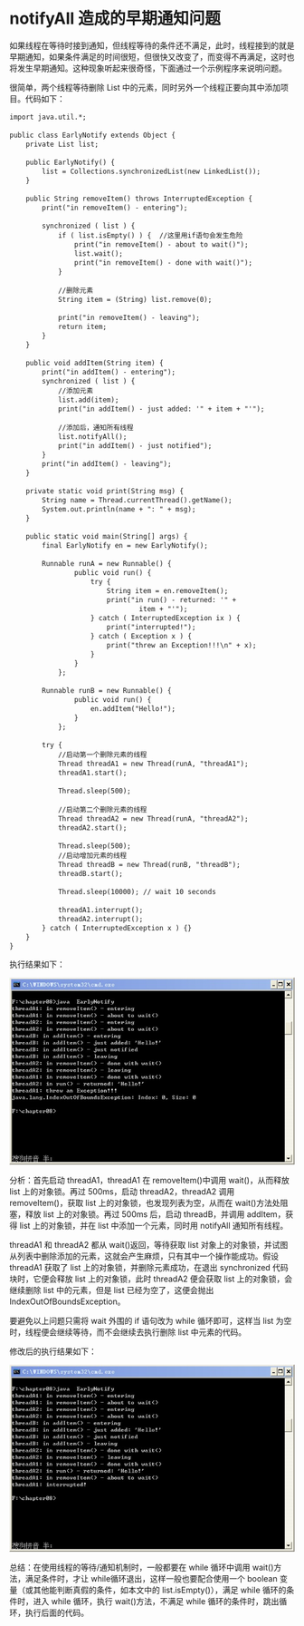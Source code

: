 # notifyAll 造成的早期通知问题

如果线程在等待时接到通知，但线程等待的条件还不满足，此时，线程接到的就是早期通知，如果条件满足的时间很短，但很快又改变了，而变得不再满足，这时也将发生早期通知。这种现象听起来很奇怪，下面通过一个示例程序来说明问题。

很简单，两个线程等待删除 List 中的元素，同时另外一个线程正要向其中添加项目。代码如下：

```
import java.util.*;  
  
public class EarlyNotify extends Object {  
    private List list;  
  
    public EarlyNotify() {  
        list = Collections.synchronizedList(new LinkedList());  
    }  
  
    public String removeItem() throws InterruptedException {  
        print("in removeItem() - entering");  
  
        synchronized ( list ) {  
            if ( list.isEmpty() ) {  //这里用if语句会发生危险  
                print("in removeItem() - about to wait()");  
                list.wait();  
                print("in removeItem() - done with wait()");  
            }  
  
            //删除元素  
            String item = (String) list.remove(0);  
  
            print("in removeItem() - leaving");  
            return item;  
        }  
    }  
  
    public void addItem(String item) {  
        print("in addItem() - entering");  
        synchronized ( list ) {  
            //添加元素  
            list.add(item);  
            print("in addItem() - just added: '" + item + "'");  
  
            //添加后，通知所有线程  
            list.notifyAll();  
            print("in addItem() - just notified");  
        }  
        print("in addItem() - leaving");  
    }  
  
    private static void print(String msg) {  
        String name = Thread.currentThread().getName();  
        System.out.println(name + ": " + msg);  
    }  
  
    public static void main(String[] args) {  
        final EarlyNotify en = new EarlyNotify();  
  
        Runnable runA = new Runnable() {  
                public void run() {  
                    try {  
                        String item = en.removeItem();  
                        print("in run() - returned: '" +   
                                item + "'");  
                    } catch ( InterruptedException ix ) {  
                        print("interrupted!");  
                    } catch ( Exception x ) {  
                        print("threw an Exception!!!\n" + x);  
                    }  
                }  
            };  
  
        Runnable runB = new Runnable() {  
                public void run() {  
                    en.addItem("Hello!");  
                }  
            };  
  
        try {  
            //启动第一个删除元素的线程  
            Thread threadA1 = new Thread(runA, "threadA1");  
            threadA1.start();  
  
            Thread.sleep(500);  
      
            //启动第二个删除元素的线程  
            Thread threadA2 = new Thread(runA, "threadA2");  
            threadA2.start();  
  
            Thread.sleep(500);  
            //启动增加元素的线程  
            Thread threadB = new Thread(runB, "threadB");  
            threadB.start();  
  
            Thread.sleep(10000); // wait 10 seconds  
  
            threadA1.interrupt();  
            threadA2.interrupt();  
        } catch ( InterruptedException x ) {}  
    }  
}  
```

执行结果如下：

![](images/notifyall.jpg)

分析：首先启动 threadA1，threadA1 在 removeItem()中调用 wait()，从而释放 list 上的对象锁。再过 500ms，启动 threadA2，threadA2 调用 removeItem()，获取 list 上的对象锁，也发现列表为空，从而在 wait()方法处阻塞，释放 list 上的对象锁。再过 500ms 后，启动 threadB，并调用 addItem，获得 list 上的对象锁，并在 list 中添加一个元素，同时用 notifyAll 通知所有线程。

threadA1 和 threadA2 都从 wait()返回，等待获取 list 对象上的对象锁，并试图从列表中删除添加的元素，这就会产生麻烦，只有其中一个操作能成功。假设 threadA1 获取了 list 上的对象锁，并删除元素成功，在退出 synchronized 代码块时，它便会释放 list 上的对象锁，此时 threadA2 便会获取 list 上的对象锁，会继续删除 list 中的元素，但是 list 已经为空了，这便会抛出 IndexOutOfBoundsException。

要避免以上问题只需将 wait 外围的 if 语句改为 while 循环即可，这样当 list 为空时，线程便会继续等待，而不会继续去执行删除 list 中元素的代码。

修改后的执行结果如下：

![](images/niotifyall1.jpg)

总结：在使用线程的等待/通知机制时，一般都要在 while 循环中调用 wait()方法，满足条件时，才让 while循环退出，这样一般也要配合使用一个 boolean 变量（或其他能判断真假的条件，如本文中的 list.isEmpty()），满足 while 循环的条件时，进入 while 循环，执行 wait()方法，不满足 while 循环的条件时，跳出循环，执行后面的代码。




